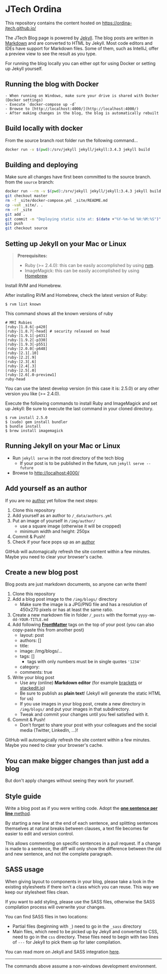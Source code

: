 # JTech Ordina
This repository contains the content hosted on https://ordina-jtech.github.io/


The JTech Blog page is powered by [Jekyll](https://jekyllrb.com). 
The blog posts are written in [Markdown](https://github.com/adam-p/markdown-here/wiki/Markdown-Cheatsheet) and are converted to HTML by Jekyll.
Most code editors and IDEs have support for Markdown files.
Some of them, such as IntelliJ, offer a preview view to see the result as you type.

For running the blog locally you can either opt for using Docker or setting up Jekyll yourself.


## Running the blog with Docker

    - When running on Windows, make sure your drive is shared with Docker (Docker settings)
    - Execute `docker-compose up -d`
    - Browse to [http://localhost:4000/](http://localhost:4000/)
    - After making changes in the blog, the blog is automatically rebuilt
    
## Build locally with docker

From the source branch root folder run the following command...

```bash
docker run -v $(pwd):/srv/jekyll jekyll/jekyll:3.4.3 jekyll build
```

## Building and deploying

Make sure all changes have first been committed to the source branch.
from the `source` branch:

```bash
docker run --rm -v $(pwd):/srv/jekyll jekyll/jekyll:3.4.3 jekyll build
git checkout master
rm -f _site/docker-compose.yml _site/README.md
cp -vaR _site/. . 
rm -rf _site
git add .
git commit -m "Deploying static site at: $(date +"%Y-%m-%d %H:%M:%S")"
git push
git checkout source
```

## Setting up Jekyll on your Mac or Linux

> **Prerequisites:**
> - Ruby (>= 2.4.0): this can be easily accomplished by using [rvm](https://rvm.io).
> - ImageMagick: this can be easily accomplished by using [Homebrew](https://brew.sh/).

Install RVM and Homebrew.

After installing RVM and Homebrew, check the latest version of Ruby:

    $ rvm list known
    
This command shows all the known versions of ruby
    
    # MRI Rubies
    [ruby-]1.8.6[-p420]
    [ruby-]1.8.7[-head] # security released on head
    [ruby-]1.9.1[-p431]
    [ruby-]1.9.2[-p330]
    [ruby-]1.9.3[-p551]
    [ruby-]2.0.0[-p648]
    [ruby-]2.1[.10]
    [ruby-]2.2[.9]
    [ruby-]2.3[.6]
    [ruby-]2.4[.3]
    [ruby-]2.5[.0]
    [ruby-]2.6[.0-preview1]
    ruby-head

You can use the latest develop version (in this case it is: 2.5.0) or any other version you like (>= 2.4.0).
    
Execute the following commands to install Ruby and ImageMagick and set up Jekyll:
Be sure to execute the last command in your cloned directory.

    $ rvm install 2.5.0 
    $ (sudo) gem install bundler
    $ bundle install
    $ brew install imagemagick

## Running Jekyll on your Mac or Linux
- Run `jekyll serve` in the root directory of the tech blog
    - If your post is to be published in the future, run `jekyll serve --future`
- Browse to [http://localhost:4000/](http://localhost:4000/)

## Add yourself as an author
If you are no [author](https://ordina-jtech.github.io/about/) yet follow the next steps:

1. Clone this repository
1. Add yourself as an author to `/_data/authors.yml` 
1. Put an image of yourself in `/img/author/`
    - use a square image (otherwise it will be cropped)
    - minimum width and height: 250px
1. Commit & Push!
1. Check if your face pops up as an [author](https://ordina-jtech.github.io/about/)

GitHub will automagically refresh the site content within a few minutes.
Maybe you need to clear your browser's cache.

## Create a new blog post
Blog posts are just markdown documents, so anyone can write them!

1. Clone this repository
1. Add a blog post image to the `/img/blogs/` directory
    - Make sure the image is a JPG/PNG file and has a resolution of 450x270 pixels or has at least the same ratio.
1. Create a new markdown file in folder `/_posts` with the format `yyyy-mm-dd-YOUR-TITLE.md`
1. Add following [**FrontMatter**](http://jekyllrb.com/docs/frontmatter/) tags on the top of your post (you can also copy-paste this from another post)
    - layout: post
    - authors: [] 
    - title: 
    - image: /img/blogs/...
    - tags: []
        - tags with only numbers must be in single quotes `'1234'`
    - category: 
    - comments: true
1. Write your blog post
    - Use any (online) **Markdown editor** (for example [brackets](http://brackets.io) or [stackedit.io](https://stackedit.io))
    - Be sure to publish as **plain text**! (Jekyll will generate the static HTML for us)
    - If you use images in your blog post, create a new directory in `/img/blogs/` and put your images in that subdirectory.
    - Tweak and commit your changes until you feel satisfied with it.
1. Commit & Push!
    - Don't forget to share your post with your colleagues and the social media (Twitter, LinkedIn, ...)!

GitHub will automagically refresh the site content within a few minutes.
Maybe you need to clear your browser's cache.

## You can make bigger changes than just add a blog
But don't apply changes without seeing they work for yourself.

## Style guide

Write a blog post as if you were writing code.
Adopt the [**one sentence per line** method](https://raw.githubusercontent.com/brandon-rhodes/blog/master/texts/brandon/2012/one-sentence-per-line.rst).

By starting a new line at the end of each sentence,
and splitting sentences themselves at natural breaks between clauses,
a text file becomes far easier to edit and version control.

This allows commenting on specific sentences in a pull request.
If a change is made to a sentence,
the diff will only show the difference between the old and new sentence,
and not the complete paragraph.

## SASS usage

When giving layout to components in your blog,
please take a look in the existing stylesheets if there isn't a class which you can reuse.
This way we keep our stylesheet files clean.

If you want to add styling,
please use the SASS files,
otherwise the SASS compilation process will overwrite your changes.

You can find SASS files in two locations:

- Partial files (beginning with `_`) need to go in the `_sass` directory
- Main files,
which need to be picked up by Jekyll and converted to CSS,
need to go in the `css` directory.
These files need to begin with two lines of `---` for Jekyll to pick them up for later compilation.

You can read more on Jekyll and SASS integration [here](https://jekyllrb.com/docs/assets/).

----

The commands above assume a non-windows development environment.